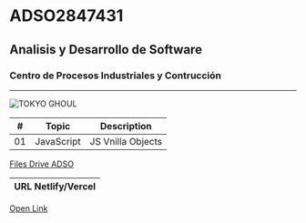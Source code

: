 #  ADSO2847431 
## Analisis y Desarrollo de Software
### Centro de Procesos Industriales y Contrucción 

---

![TOKYO GHOUL](https://tinyurl.com/4sw72vms)

| # | Topic      | Description       |
|---|---         |---                |
|01 | JavaScript | JS Vnilla Objects |

[Files Drive ADSO](https://tinyurl.com/4657t2vw)

URL Netlify/Vercel|
|--- |
[Open Link](https://hello-2847431.netlify.app/)